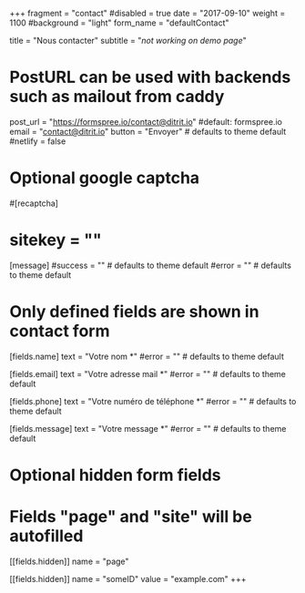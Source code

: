 +++
fragment = "contact"
#disabled = true
date = "2017-09-10"
weight = 1100
#background = "light"
form_name = "defaultContact"

title = "Nous contacter"
subtitle  = "*not working on demo page*"

# PostURL can be used with backends such as mailout from caddy
post_url = "https://formspree.io/contact@ditrit.io" #default: formspree.io
email = "contact@ditrit.io"
button = "Envoyer" # defaults to theme default
#netlify = false

# Optional google captcha
#[recaptcha]
#  sitekey = ""

[message]
  #success = "" # defaults to theme default
  #error = "" # defaults to theme default

# Only defined fields are shown in contact form
[fields.name]
  text = "Votre nom *"
  #error = "" # defaults to theme default
 
[fields.email]
  text = "Votre adresse mail *"
  #error = "" # defaults to theme default

[fields.phone]
  text = "Votre numéro de téléphone *"
  #error = "" # defaults to theme default

[fields.message]
  text = "Votre message *"
  #error = "" # defaults to theme default

# Optional hidden form fields
# Fields "page" and "site" will be autofilled
[[fields.hidden]]
  name = "page"

[[fields.hidden]]
  name = "someID"
  value = "example.com"
+++
